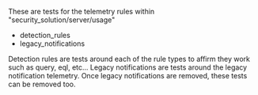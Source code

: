 These are tests for the telemetry rules within "security_solution/server/usage"
* detection_rules
* legacy_notifications

Detection rules are tests  around each of the rule types to affirm they work such as query, eql, etc...
Legacy notifications are tests around the legacy notification telemetry. Once legacy notifications are removed,
these tests can be removed too.

